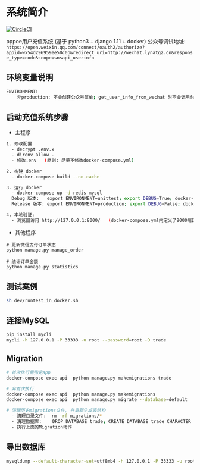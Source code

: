 # 系统简介

[![CircleCI](https://circleci.com/gh/zeroleo12345/restful_server/tree/master.svg?style=svg&circle-token=eece7116845f82f71da5effde84461ddfb3d33be)](https://circleci.com/gh/zeroleo12345/restful_server/tree/master)

pppoe用户充值系统 (基于 python3 + django 1.11 + docker)
公众号调试地址: `https://open.weixin.qq.com/connect/oauth2/authorize?appid=wx54d296959ee50c0b&redirect_uri=http://wechat.lynatgz.cn&response_type=code&scope=snsapi_userinfo`


## 环境变量说明
``` bash
ENVIRONMENT:
    非production: 不会创建公众号菜单; get_user_info_from_wechat 时不会调用fetch_access_token();
```


## 启动充值系统步骤

- 主程序
``` bash
1. 修改配置
  - decrypt .env.x
  - direnv allow .
  - 修改.env   (原则: 尽量不修改docker-compose.yml)

2. 构建 docker
  - docker-compose build --no-cache

3. 运行 docker
  - docker-compose up -d redis mysql
  Debug 版本:   export ENVIRONMENT=unittest; export DEBUG=True; docker-compose up api
  Release 版本: export ENVIRONMENT=production; export DEBUG=False; docker-compose up api    # 或者执行 bin/release.sh

4. 本地验证:
  - 浏览器访问 http://127.0.0.1:8000/   (docker-compose.yml内定义了8000端口映射到docker内的80端口)
```


- 其他程序
```
# 更新微信支付订单状态
python manage.py manage_order

# 统计订单金额
python manage.py statistics
```


## 测试案例
``` bash
sh dev/runtest_in_docker.sh
```


## 连接MySQL
``` bash
pip install mycli
mycli -h 127.0.0.1 -P 33333 -u root --password=root -D trade
```


## Migration
``` bash
# 首次执行需指定app
docker-compose exec api  python manage.py makemigrations trade

# 非首次执行
docker-compose exec api  python manage.py makemigrations
docker-compose exec api  python manage.py migrate --database=default

# 清理历史migrations文件, 并重新生成表结构
  - 清理目录文件:  rm -rf migrations/*
  - 清理数据库:    DROP DATABASE trade; CREATE DATABASE trade CHARACTER SET utf8mb4 COLLATE utf8mb4_unicode_ci;
  - 执行上面的Migration动作
```


## 导出数据库
``` bash
mysqldump --default-character-set=utf8mb4 -h 127.0.0.1 -P 33333 -u root --password=root -c --databases trade > ./dump.sql
```
